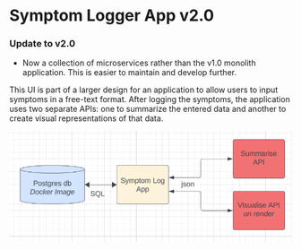 # Symptom Logger App v2.0

### Update to v2.0
- Now a collection of microservices rather than the v1.0 monolith application. This is easier to maintain and develop further.

This UI is part of a larger design for an application to allow users to input symptoms in a free-text format. After logging the symptoms, the application uses two separate APIs: one to summarize the entered data and another to create visual representations of that data.

![Application Design](./application/static/images/SL_diagram.png)
